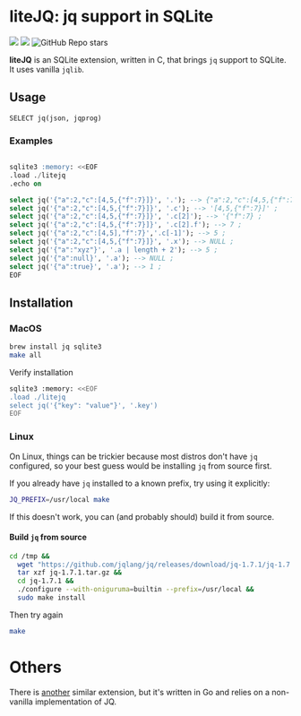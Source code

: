 # liteJQ: jq support in SQLite</strong>

<a href="https://github.com/Florents-Tselai/litejq/actions/workflows/test.yml?branch=mainline"><img src="https://github.com/Florents-Tselai/litejq/actions/workflows/test.yml/badge.svg"></a>
<a href="https://opensource.org/licenses/MIT License"><img src="https://img.shields.io/badge/MIT License-blue.svg"></a>
<img alt="GitHub Repo stars" src="https://img.shields.io/github/stars/Florents-Tselai/liteJQ">


**liteJQ** is an SQLite extension, written in C, that brings `jq` support to SQLite.
It uses vanilla `jqlib`.

## Usage

```sqlite
SELECT jq(json, jqprog)
```

### Examples 

```sql

sqlite3 :memory: <<EOF
.load ./litejq
.echo on

select jq('{"a":2,"c":[4,5,{"f":7}]}', '.'); --> {"a":2,"c":[4,5,{"f":7}]} ;
select jq('{"a":2,"c":[4,5,{"f":7}]}', '.c'); --> '[4,5,{"f":7}]' ;
select jq('{"a":2,"c":[4,5,{"f":7}]}', '.c[2]'); --> '{"f":7} ;
select jq('{"a":2,"c":[4,5,{"f":7}]}', '.c[2].f'); --> 7 ;
select jq('{"a":2,"c":[4,5],"f":7}','.c[-1]'); --> 5 ;
select jq('{"a":2,"c":[4,5,{"f":7}]}', '.x'); --> NULL ;
select jq('{"a":"xyz"}', '.a | length + 2'); --> 5 ;
select jq('{"a":null}', '.a'); --> NULL ;
select jq('{"a":true}', '.a'); --> 1 ;
EOF
```

## Installation

### MacOS

```sh
brew install jq sqlite3
make all
```

Verify installation

```sh
sqlite3 :memory: <<EOF
.load ./litejq
select jq('{"key": "value"}', '.key')
EOF
```

### Linux

On Linux, things can be trickier because
most distros don't have `jq` configured,
so your best guess would be installing `jq` from source first.

If you already have `jq` installed to a known prefix,
try using it explicitly:

```sh
JQ_PREFIX=/usr/local make
```

If this doesn't work,
you can (and probably should) build it from source.

#### Build `jq` from source

```sh
cd /tmp &&
  wget "https://github.com/jqlang/jq/releases/download/jq-1.7.1/jq-1.7.1.tar.gz" &&
  tar xzf jq-1.7.1.tar.gz &&
  cd jq-1.7.1 &&
  ./configure --with-oniguruma=builtin --prefix=/usr/local &&
  sudo make install
```

Then try again

```sh
make
```

# Others

There is [another](https://mgdm.net/weblog/using-jq-in-sqlite/) similar extension, but it's written in Go and relies on a non-vanilla implementation of JQ.
